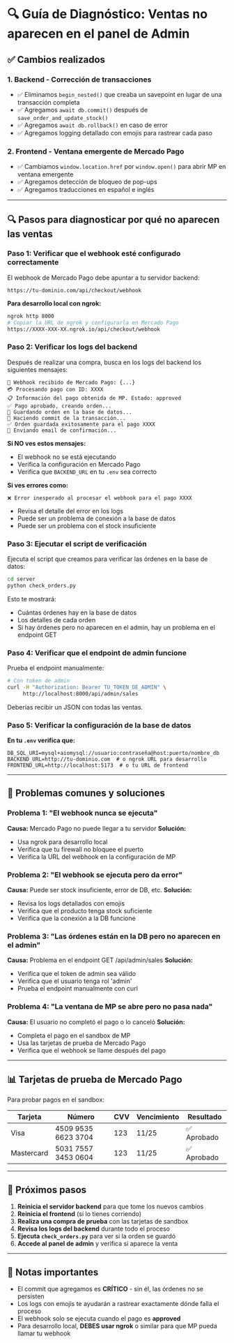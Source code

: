 # 🔍 Guía de Diagnóstico: Ventas no aparecen en el panel de Admin

## ✅ Cambios realizados

### 1. **Backend - Corrección de transacciones**
- ✅ Eliminamos `begin_nested()` que creaba un savepoint en lugar de una transacción completa
- ✅ Agregamos `await db.commit()` después de `save_order_and_update_stock()`
- ✅ Agregamos `await db.rollback()` en caso de error
- ✅ Agregamos logging detallado con emojis para rastrear cada paso

### 2. **Frontend - Ventana emergente de Mercado Pago**
- ✅ Cambiamos `window.location.href` por `window.open()` para abrir MP en ventana emergente
- ✅ Agregamos detección de bloqueo de pop-ups
- ✅ Agregamos traducciones en español e inglés

---

## 🔍 Pasos para diagnosticar por qué no aparecen las ventas

### Paso 1: Verificar que el webhook esté configurado correctamente

El webhook de Mercado Pago debe apuntar a tu servidor backend:
```
https://tu-dominio.com/api/checkout/webhook
```

**Para desarrollo local con ngrok:**
```bash
ngrok http 8000
# Copiar la URL de ngrok y configurarla en Mercado Pago
https://XXXX-XXX-XX.ngrok.io/api/checkout/webhook
```

### Paso 2: Verificar los logs del backend

Después de realizar una compra, busca en los logs del backend los siguientes mensajes:

```
🔔 Webhook recibido de Mercado Pago: {...}
💳 Procesando pago con ID: XXXX
📋 Información del pago obtenida de MP. Estado: approved
✅ Pago aprobado, creando orden...
💾 Guardando orden en la base de datos...
🔄 Haciendo commit de la transacción...
✅ Orden guardada exitosamente para el pago XXXX
📧 Enviando email de confirmación...
```

**Si NO ves estos mensajes:**
- El webhook no se está ejecutando
- Verifica la configuración en Mercado Pago
- Verifica que `BACKEND_URL` en tu `.env` sea correcto

**Si ves errores como:**
```
❌ Error inesperado al procesar el webhook para el pago XXXX
```
- Revisa el detalle del error en los logs
- Puede ser un problema de conexión a la base de datos
- Puede ser un problema con el stock insuficiente

### Paso 3: Ejecutar el script de verificación

Ejecuta el script que creamos para verificar las órdenes en la base de datos:

```bash
cd server
python check_orders.py
```

Esto te mostrará:
- Cuántas órdenes hay en la base de datos
- Los detalles de cada orden
- Si hay órdenes pero no aparecen en el admin, hay un problema en el endpoint GET

### Paso 4: Verificar que el endpoint de admin funcione

Prueba el endpoint manualmente:

```bash
# Con token de admin
curl -H "Authorization: Bearer TU_TOKEN_DE_ADMIN" \
     http://localhost:8000/api/admin/sales
```

Deberías recibir un JSON con todas las ventas.

### Paso 5: Verificar la configuración de la base de datos

**En tu `.env` verifica que:**
```env
DB_SQL_URI=mysql+aiomysql://usuario:contraseña@host:puerto/nombre_db
BACKEND_URL=http://tu-dominio.com  # o ngrok URL para desarrollo
FRONTEND_URL=http://localhost:5173  # o tu URL de frontend
```

---

## 🐛 Problemas comunes y soluciones

### Problema 1: "El webhook nunca se ejecuta"
**Causa:** Mercado Pago no puede llegar a tu servidor
**Solución:**
- Usa ngrok para desarrollo local
- Verifica que tu firewall no bloquee el puerto
- Verifica la URL del webhook en la configuración de MP

### Problema 2: "El webhook se ejecuta pero da error"
**Causa:** Puede ser stock insuficiente, error de DB, etc.
**Solución:**
- Revisa los logs detallados con emojis
- Verifica que el producto tenga stock suficiente
- Verifica que la conexión a la DB funcione

### Problema 3: "Las órdenes están en la DB pero no aparecen en el admin"
**Causa:** Problema en el endpoint GET /api/admin/sales
**Solución:**
- Verifica que el token de admin sea válido
- Verifica que el usuario tenga rol 'admin'
- Prueba el endpoint manualmente con curl

### Problema 4: "La ventana de MP se abre pero no pasa nada"
**Causa:** El usuario no completó el pago o lo canceló
**Solución:**
- Completa el pago en el sandbox de MP
- Usa las tarjetas de prueba de Mercado Pago
- Verifica que el webhook se llame después del pago

---

## 📊 Tarjetas de prueba de Mercado Pago

Para probar pagos en el sandbox:

| Tarjeta | Número | CVV | Vencimiento | Resultado |
|---------|--------|-----|-------------|-----------|
| Visa | 4509 9535 6623 3704 | 123 | 11/25 | ✅ Aprobado |
| Mastercard | 5031 7557 3453 0604 | 123 | 11/25 | ✅ Aprobado |

---

## 🚀 Próximos pasos

1. **Reinicia el servidor backend** para que tome los nuevos cambios
2. **Reinicia el frontend** (si lo tienes corriendo)
3. **Realiza una compra de prueba** con las tarjetas de sandbox
4. **Revisa los logs del backend** durante todo el proceso
5. **Ejecuta `check_orders.py`** para ver si la orden se guardó
6. **Accede al panel de admin** y verifica si aparece la venta

---

## 📝 Notas importantes

- El commit que agregamos es **CRÍTICO** - sin él, las órdenes no se persisten
- Los logs con emojis te ayudarán a rastrear exactamente dónde falla el proceso
- El webhook solo se ejecuta cuando el pago es **approved**
- Para desarrollo local, **DEBES usar ngrok** o similar para que MP pueda llamar tu webhook
